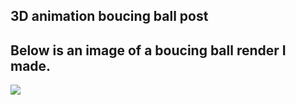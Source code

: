 3D animation boucing ball post
---
Below is an image of a boucing ball render I made.
---
![](vscode-remote://wsl%2Bubuntu/home/lucas/vscode/Q-tip/_posts/Screenshot%20of%20bouncing%20ball%20with%20bones.png)